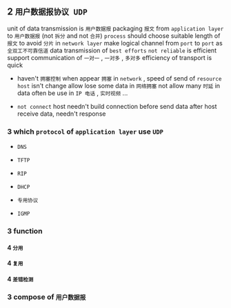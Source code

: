 ## 2 `用户数据报协议 UDP` 
unit of data transmission is `用户数据报` 
packaging `报文` from `application layer` to `用户数据报` (not `拆分` and not `合并`)
`process` should choose suitable length of `报文` to avoid `分片` in `network layer` 
make logical channel from `port` to `port` as `全双工不可靠信道` 
data transmission of `best efforts`
`not reliable`
is efficient
support communication of `一对一` , `一对多` , `多对多` 
efficiency of transport is quick

* haven't `拥塞控制` 
when appear `拥塞` in `network` , speed of send of `resource host` isn't change
allow lose some data in `网络拥塞` 
not allow many `时延` in data
often be use in `IP 电话` , `实时视频` ...

* `not connect`
host needn't build connection before send data
after host receive data, needn't response


### 3  which `protocol` of `application layer` use `UDP` 
* `DNS` 

* `TFTP` 

* `RIP` 

* `DHCP` 

* `专用协议` 

* `IGMP` 

### 3  function
#### 4   `分用` 

#### 4   `复用` 

#### 4   `差错检测` 


### 3  compose of `用户数据报` 
